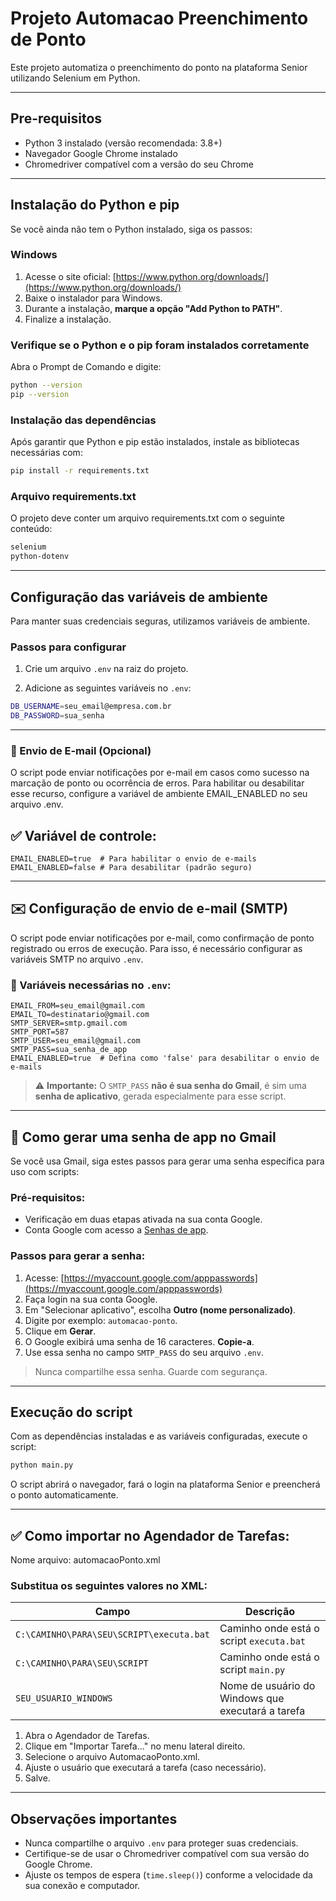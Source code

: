 
# Projeto Automacao Preenchimento de Ponto

Este projeto automatiza o preenchimento do ponto na plataforma Senior utilizando Selenium em Python.

---

## Pre-requisitos

* Python 3 instalado (versão recomendada: 3.8+)
* Navegador Google Chrome instalado
* Chromedriver compatível com a versão do seu Chrome

---

## Instalação do Python e pip

Se você ainda não tem o Python instalado, siga os passos:

### Windows

1. Acesse o site oficial: [https://www.python.org/downloads/](https://www.python.org/downloads/)
2. Baixe o instalador para Windows.
3. Durante a instalação, **marque a opção "Add Python to PATH"**.
4. Finalize a instalação.

### Verifique se o Python e o pip foram instalados corretamente

Abra o Prompt de Comando e digite:

```bash
python --version
pip --version
```

### Instalação das dependências

Após garantir que Python e pip estão instalados, instale as bibliotecas necessárias com:

```bash
pip install -r requirements.txt
```

### Arquivo requirements.txt

O projeto deve conter um arquivo requirements.txt com o seguinte conteúdo:

```bash
selenium
python-dotenv
```

---

## Configuração das variáveis de ambiente

Para manter suas credenciais seguras, utilizamos variáveis de ambiente.

### Passos para configurar

1. Crie um arquivo `.env` na raiz do projeto.

2. Adicione as seguintes variáveis no `.env`:

```bash
DB_USERNAME=seu_email@empresa.com.br
DB_PASSWORD=sua_senha
```
---

### 📧 Envio de E-mail (Opcional)

O script pode enviar notificações por e-mail em casos como sucesso na marcação de ponto ou ocorrência de erros. Para habilitar ou desabilitar esse recurso, configure a variável de ambiente EMAIL_ENABLED no seu arquivo .env.

## ✅ Variável de controle:

```env
EMAIL_ENABLED=true  # Para habilitar o envio de e-mails
EMAIL_ENABLED=false # Para desabilitar (padrão seguro)
```

---

## ✉️ Configuração de envio de e-mail (SMTP)

O script pode enviar notificações por e-mail, como confirmação de ponto registrado ou erros de execução. Para isso, é necessário configurar as variáveis SMTP no arquivo `.env`.

### 📌 Variáveis necessárias no `.env`:

```env
EMAIL_FROM=seu_email@gmail.com
EMAIL_TO=destinatario@gmail.com
SMTP_SERVER=smtp.gmail.com
SMTP_PORT=587
SMTP_USER=seu_email@gmail.com
SMTP_PASS=sua_senha_de_app
EMAIL_ENABLED=true  # Defina como 'false' para desabilitar o envio de e-mails
```

> ⚠️ **Importante:** O `SMTP_PASS` **não é sua senha do Gmail**, é sim uma **senha de aplicativo**, gerada especialmente para esse script.

---

## 🔐 Como gerar uma senha de app no Gmail

Se você usa Gmail, siga estes passos para gerar uma senha específica para uso com scripts:

### Pré-requisitos:

* Verificação em duas etapas ativada na sua conta Google.
* Conta Google com acesso a [Senhas de app](https://myaccount.google.com/apppasswords).

### Passos para gerar a senha:

1. Acesse: [https://myaccount.google.com/apppasswords](https://myaccount.google.com/apppasswords)
2. Faça login na sua conta Google.
3. Em "Selecionar aplicativo", escolha **Outro (nome personalizado)**.
4. Digite por exemplo: `automacao-ponto`.
5. Clique em **Gerar**.
6. O Google exibirá uma senha de 16 caracteres. **Copie-a**.
7. Use essa senha no campo `SMTP_PASS` do seu arquivo `.env`.

> Nunca compartilhe essa senha. Guarde com segurança.

---

## Execução do script

Com as dependências instaladas e as variáveis configuradas, execute o script:

```bash
python main.py
```

O script abrirá o navegador, fará o login na plataforma Senior e preencherá o ponto automaticamente.

---

## ✅ Como importar no Agendador de Tarefas:

Nome arquivo: automacaoPonto.xml

### Substitua os seguintes valores no XML:

| Campo                      | Descrição                                                  |
|---------------------------|------------------------------------------------------------|
| `C:\CAMINHO\PARA\SEU\SCRIPT\executa.bat` | Caminho onde está o script `executa.bat`                       |
| `C:\CAMINHO\PARA\SEU\SCRIPT` | Caminho onde está o script `main.py`                       |
| `SEU_USUARIO_WINDOWS`     | Nome de usuário do Windows que executará a tarefa          |

1. Abra o Agendador de Tarefas.
2. Clique em "Importar Tarefa..." no menu lateral direito.
3. Selecione o arquivo AutomacaoPonto.xml.
4. Ajuste o usuário que executará a tarefa (caso necessário).
5. Salve.

---
## Observações importantes

* Nunca compartilhe o arquivo `.env` para proteger suas credenciais.
* Certifique-se de usar o Chromedriver compatível com sua versão do Google Chrome.
* Ajuste os tempos de espera (`time.sleep()`) conforme a velocidade da sua conexão e computador.